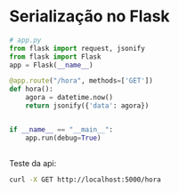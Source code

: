 # Serialização no Flask 


```python
# app.py
from flask import request, jsonify
from flask import Flask
app = Flask(__name__)

@app.route("/hora", methods=['GET'])
def hora():
    agora = datetime.now()
    return jsonify({'data': agora})


if __name__ == "__main__":
    app.run(debug=True)
	
```

Teste da api:

```bash
curl -X GET http://localhost:5000/hora
```
